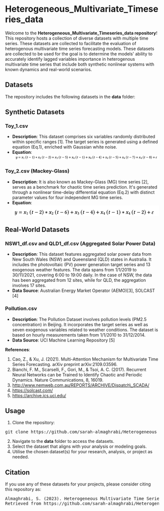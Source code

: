 # Heterogeneous_Multivariate_Timeseries_data
Welcome to the **Heterogeneous_Multivariate_Timeseries_data repository**! This repository hosts a collection of diverse datasets with multiple time series. These datasets are collected to facilitate the evaluation of heterogenous multivariate time series forecasting models. These datasets are collected to be used for the goal is to determine the models' ability to accurately identify lagged variables importance in heterogenous multivariate time series that include both synthetic nonlinear systems with known dynamics and real-world scenarios.


## Datasets

The repository includes the following datasets in the **data** folder:


## Synthetic Datasets

### Toy_1.csv
- **Description**: This dataset comprises six variables randomly distributed within specific ranges [1]. The target series is generated using a defined equation (Eq.1), enriched with Gaussian white noise.
- **Equation**:  ![Equation 1](https://github.com/sarah-almaghrabi/Heterogeneous_Multivariate_Timeseries_data/blob/main/fig/toy1.png)

 

### Toy_2.csv (Mackey-Glass)
- **Description**: It is also known as Mackey-Glass (MG) time series [2], serves as a benchmark for chaotic time series prediction. It's generated through a nonlinear time-delay differential equation (Eq.2) with distinct parameter values for four independent MG time series.
- **Equation**:  ![Equation 2](https://github.com/sarah-almaghrabi/Heterogeneous_Multivariate_Timeseries_data/blob/main/fig/toy2.png)
 

## Real-World Datasets

### NSW1_df.csv and QLD1_df.csv (Aggregated Solar Power Data)
- **Description**: This dataset features aggregated solar power data from New South Wales (NSW) and Queensland (QLD) states in Australia. It includes the photovoltaic (PV) power generation target series and 13 exogenous weather features. The data spans from 1/1/2019 to 30/11/2021, covering 6:00 to 19:00 daily. In the case of NSW, the data has been aggregated from 12 sites, while for QLD, the aggregation involves 17 sites.
- **Data Source**: Australian Energy Market Operator (AEMO)[3], SOLCAST [4]

### Pollution.csv 
- **Description**: The Pollution Dataset involves pollution levels (PM2.5 concentration) in Beijing. It incorporates the target series as well as seven exogenous variables related to weather conditions. The dataset is based on hourly measurements taken from 1/1/2010 to 31/12/2014.
- **Data Source**: UCI Machine Learning Repository [5]



 
 


**References**:
1. Cao, Z., & Xu, J. (2021). Multi-Attention Mechanism for Multivariate Time Series Forecasting. arXiv preprint arXiv:2109.03596.
2. Bianchi, F. M., Scarselli, F., Gori, M., & Tsoi, A. C. (2017). Recurrent Neural Networks can be Trained to Identify Chaotic and Periodic Dynamics. Nature Communications, 8, 16019.
3. http://www.nemweb.com.au/REPORTS/ARCHIVE/Dispatch\_SCADA/
4. https://solcast.com/
5. https://archive.ics.uci.edu/



## Usage

1. Clone the repository:
<pre>
git clone https://github.com/sarah-almaghrabi/Heterogeneous_Multivariate_Timeseries_data.git
</pre>
2. Navigate to the **data** folder to access the datasets.
3. Select the dataset that aligns with your analysis or modeling goals.
4. Utilise the chosen dataset(s) for your research, analysis, or project as needed.

## Citation

If you use any of these datasets for your projects, please consider citing this repository as:
<pre>
Almaghrabi, S. (2023). Heterogeneous Multivariate Time Series Data Repository. [Repository].
Retrieved from https://github.com/sarah-almaghrabi/Heterogeneous_Multivariate_Timeseries_data</pre>